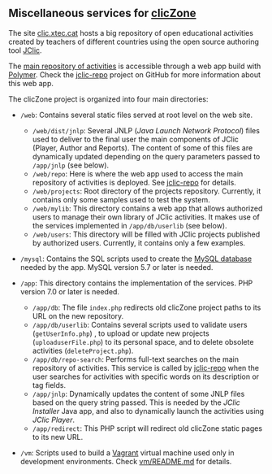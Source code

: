 ## Miscellaneous services for [clicZone](https://clic.xtec.cat)

The site [clic.xtec.cat](http://clic.xtec.cat) hosts a big repository of open educational activities created by teachers of different countries using the open source authoring tool [JClic](https://projectestac.github.io/jclic).

The [main repository of activities](https://clic.xtec.cat/repo) is accessible through a web app build with [Polymer](https://www.polymer-project.org/). Check the [jclic-repo](https://github.com/projectestac/jclic-repo) project on GitHub for more information about this web app.

The clicZone project is organized into four main directories:

- `/web`: Contains several static files served at root level on the web site.

  - `/web/dist/jnlp`: Several JNLP (_Java Launch Network Protocol_) files used to deliver to the final user the main components of JClic (Player, Author and Reports). The content of some of this files are dynamically updated depending on the query parameters passed to `/app/jnlp` (see below).
  - `/web/repo`: Here is where the web app used to access the main repository of activities is deployed. See [jclic-repo](https://github.com/projectestac/jclic-repo) for details.
  - `/web/projects`: Root directory of the projects repository. Currently, it contains only some samples used to test the system.
  - `/web/mylib`: This directory contains a web app that allows authorized users to manage their own library of JClic activities. It makes use of the services implemented in `/app/db/userlib` (see below).
  - `/web/users`: This directory will be filled with JClic projects published by authorized users. Currently, it contains only a few examples.

- `/mysql`: Contains the SQL scripts used to create the [MySQL database](https://dev.mysql.com/) needed by the app. MySQL version 5.7 or later is needed.

- `/app`: This directory contains the implementation of the services. PHP version 7.0 or later is needed.

  - `/app/db`: The file `index.php` redirects old clicZone project paths to its URL on the new repository.
  - `/app/db/userlib`: Contains several scripts used to validate users (`getUserInfo.php`) , to upload or update new projects (`uploaduserFile.php`) to its personal space, and to delete obsolete activities (`deleteProject.php`).
  - `/app/db/repo-search`: Performs full-text searches on the main repository of activities. This service is called by [jclic-repo](https://github.com/projectestac/jclic-repo) when the user searches for activities with specific words on its description or tag fields.
  - `/app/jnlp`: Dynamically updates the content of some JNLP files based on the query string passed. This is needed by the _JClic Installer_ Java app, and also to dynamically launch the activities using _JClic Player_.
  - `/app/redirect`: This PHP script will redirect old clicZone static pages to its new URL.

- `/vm`: Scripts used to build a [Vagrant](https://www.vagrantup.com/) virtual machine used only in development environments. Check [vm/README.md](https://github.com/projectestac/zonaclic/blob/master/vm/README.md) for details.
